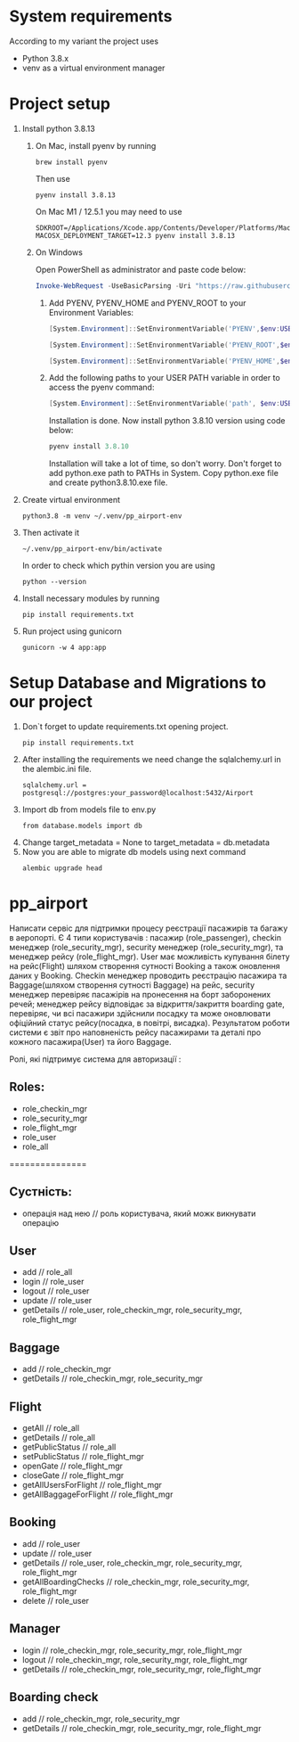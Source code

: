# System requirements

According to my variant the project uses
- Python 3.8.x
- venv as a virtual environment manager 

# Project setup

1. Install python 3.8.13
   1. On Mac, install pyenv by running
      ```
      brew install pyenv
      ```
      Then use
      ```
      pyenv install 3.8.13
      ```
      On Mac M1 / 12.5.1 you may need to use
      ```
      SDKROOT=/Applications/Xcode.app/Contents/Developer/Platforms/MacOSX.platform/Developer/SDKs/MacOSX12.3.sdk MACOSX_DEPLOYMENT_TARGET=12.3 pyenv install 3.8.13
      ```
   2. On Windows
   
      Open PowerShell as administrator and paste code below:
      ```PowerShell
      Invoke-WebRequest -UseBasicParsing -Uri "https://raw.githubusercontent.com/pyenv-win/pyenv-win/master/pyenv-win/install-pyenv-win.ps1" -OutFile "./install-pyenv-win.ps1"; &"./install-pyenv-win.ps1"
      ```
      1. Add PYENV, PYENV_HOME and PYENV_ROOT to your Environment Variables:
         ```PowerShell
         [System.Environment]::SetEnvironmentVariable('PYENV',$env:USERPROFILE + "\.pyenv\pyenv-win\","User")

         [System.Environment]::SetEnvironmentVariable('PYENV_ROOT',$env:USERPROFILE + "\.pyenv\pyenv-win\","User")

         [System.Environment]::SetEnvironmentVariable('PYENV_HOME',$env:USERPROFILE + "\.pyenv\pyenv-win\","User")
         ```
      2. Add the following paths to your USER PATH variable in order to access the pyenv command:
         ```PowerShell
         [System.Environment]::SetEnvironmentVariable('path', $env:USERPROFILE + "\.pyenv\pyenv-win\bin;" + $env:USERPROFILE + "\.pyenv\pyenv-win\shims;" + [System.Environment]::GetEnvironmentVariable('path', "User"),"User")
         ```
         Installation is done.
         Now install python 3.8.10 version using code below:
         ```PowerShell
         pyenv install 3.8.10
         ```
         Installation will take a lot of time, so don't worry. 
         Don't forget to add python.exe path to PATHs in System. 
         Copy python.exe file and create python3.8.10.exe file.

2. Create virtual environment 
    ```
   python3.8 -m venv ~/.venv/pp_airport-env
   ```
3. Then activate it
   ```
   ~/.venv/pp_airport-env/bin/activate
   ```
   In order to check which pythin version you are using 
   ```
   python --version
   ```
4. Install necessary modules by running 
   ```
   pip install requirements.txt
   ```

5. Run project using gunicorn
   ```
   gunicorn -w 4 app:app
   ```

# Setup Database and Migrations to our project
1. Don`t forget to update requirements.txt opening project.
   ```
   pip install requirements.txt
   ```
2. After installing the requirements we need change the sqlalchemy.url in the alembic.ini file.
   ```
   sqlalchemy.url = postgresql://postgres:your_password@localhost:5432/Airport
   ```
3. Import db from models file to env.py
   ```
   from database.models import db
   ```
4. Change target_metadata = None to target_metadata = db.metadata
5. Now you are able to migrate db models using next command
   ```
   alembic upgrade head
   ```


# pp_airport

Написати сервіс для підтримки процесу реєстрації пасажирів та багажу в аеропорті. Є 4 типи користувачів : пасажир 
 (role_passenger), checkin менеджер (role_security_mgr), security менеджер (role_security_mgr), та менеджер рейсу 
 (role_flight_mgr). User має можливість купування білету на рейс(Flight) шляхом створення сутності Booking а також оновлення 
 даних у Booking. Checkin менеджер проводить реєстрацію пасажира та Baggage(шляхом створення сутності Baggage) на рейс, security менеджер перевіряє 
 пасажірів на пронесення на борт заборонених речей; менеджер рейсу відповідає за відкриття/закриття boarding gate,
 перевіряє, чи всі пасажири здійснили посадку та може оновлювати офіційний статус рейсу(посадка, в повітрі, висадка). Результатом роботи системи є звіт про наповненість рейсу пасажирами та деталі про кожного пасажира(User) та його Baggage. 

Ролі, які підтримує система для авторизації :
## Roles:
- role_checkin_mgr
- role_security_mgr
- role_flight_mgr
- role_user
- role_all

===============
## Сустність:
- операція над нею // роль користувача, який можк викнувати операцію

## User
- add // role_all
- login // role_user
- logout // role_user
- update // role_user
- getDetails // role_user, role_checkin_mgr, role_security_mgr, role_flight_mgr

## Baggage
- add // role_checkin_mgr
- getDetails // role_checkin_mgr, role_security_mgr

## Flight
- getAll // role_all
- getDetails // role_all
- getPublicStatus // role_all
- setPublicStatus // role_flight_mgr
- openGate // role_flight_mgr
- closeGate // role_flight_mgr
- getAllUsersForFlight // role_flight_mgr
- getAllBaggageForFlight // role_flight_mgr

## Booking
- add // role_user
- update // role_user
- getDetails // role_user, role_checkin_mgr, role_security_mgr, role_flight_mgr
- getAllBoardingChecks // role_checkin_mgr, role_security_mgr, role_flight_mgr
- delete // role_user

## Manager
- login // role_checkin_mgr, role_security_mgr, role_flight_mgr
- logout // role_checkin_mgr, role_security_mgr, role_flight_mgr
- getDetails // role_checkin_mgr, role_security_mgr, role_flight_mgr

## Boarding check
- add // role_checkin_mgr, role_security_mgr
- getDetails // role_checkin_mgr, role_security_mgr, role_flight_mgr


